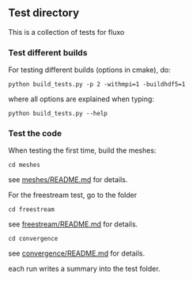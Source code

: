## Test directory
This is a collection of tests for fluxo 

### Test different builds
For testing different builds (options in cmake), do:
```
python build_tests.py -p 2 -withmpi=1 -buildhdf5=1
```
where all options are explained when typing:
```
python build_tests.py --help
```


### Test the code
When testing the first time, build the meshes:
```
cd meshes
```
see [meshes/README.md](meshes/README.md) for details.

For the freestream test, go to the folder
```
cd freestream
```
see [freestream/README.md](freestream/README.md) for details.
```
cd convergence
```
see [convergence/README.md](convergence/README.md) for details.

each run writes a summary into the test folder.


